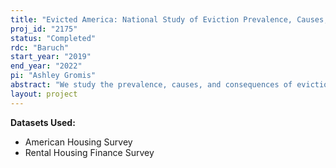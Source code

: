 ```yaml
---
title: "Evicted America: National Study of Eviction Prevalence, Causes, and Consequences"
proj_id: "2175"
status: "Completed"
rdc: "Baruch"
start_year: "2019"
end_year: "2022"
pi: "Ashley Gromis"
abstract: "We study the prevalence, causes, and consequences of eviction in the United States. We will use the 2017 American Housing Survey, which contains measures of informal as well as formal eviction, and the 2018 Rental Housing Finance Survey, when it becomes available. We will first produce national and regional estimates of the prevalence of types of evictions, comparing the frequency of formal and informal eviction. Next, we will document the causes of eviction, focusing on the importance of demographic and socioeconomic factors, including family type, gender, and income level. To inform policy and programmatic responses, we will then analyze the consequences of eviction on housing search, housing quality, and neighborhood quality. We will employ logistic regression models that account for other factors relevant to our outcomes."
layout: project
---
```


**Datasets Used:**

  - American Housing Survey 
  - Rental Housing Finance Survey 

